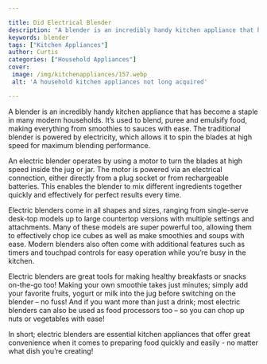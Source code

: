 ```yaml
---

title: Did Electrical Blender
description: "A blender is an incredibly handy kitchen appliance that has become a staple in many modern households. It’s used to blend, puree a...swipe up to find out"
keywords: blender
tags: ["Kitchen Appliances"]
author: Curtis
categories: ["Household Appliances"]
cover: 
 image: /img/kitchenappliances/157.webp
 alt: 'A household kitchen appliances not long acquired'

---
```


A blender is an incredibly handy kitchen appliance that has become a staple in many modern households. It’s used to blend, puree and emulsify food, making everything from smoothies to sauces with ease. The traditional blender is powered by electricity, which allows it to spin the blades at high speed for maximum blending performance. 

An electric blender operates by using a motor to turn the blades at high speed inside the jug or jar. The motor is powered via an electrical connection, either directly from a plug socket or from rechargeable batteries. This enables the blender to mix different ingredients together quickly and effectively for perfect results every time. 

Electric blenders come in all shapes and sizes, ranging from single-serve desk-top models up to large countertop versions with multiple settings and attachments. Many of these models are super powerful too, allowing them to effectively chop ice cubes as well as make smoothies and soups with ease. Modern blenders also often come with additional features such as timers and touchpad controls for easy operation while you’re busy in the kitchen. 

Electric blenders are great tools for making healthy breakfasts or snacks on-the-go too! Making your own smoothie takes just minutes; simply add your favorite fruits, yogurt or milk into the jug before switching on the blender – no fuss! And if you want more than just a drink; most electric blenders can also be used as food processors too – so you can chop up nuts or vegetables with ease! 

In short; electric blenders are essential kitchen appliances that offer great convenience when it comes to preparing food quickly and easily - no matter what dish you’re creating!

